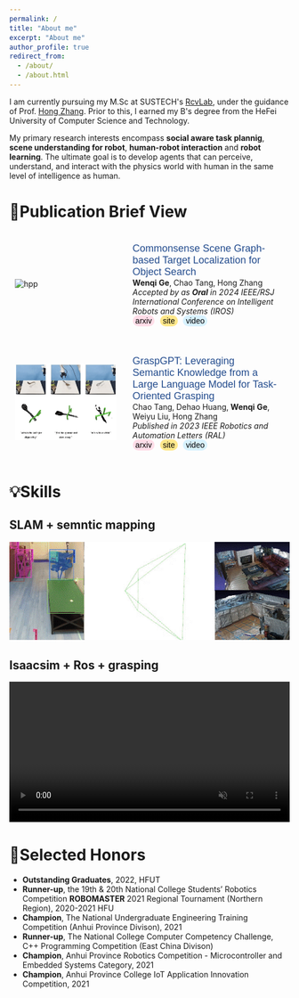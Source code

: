 ```yaml
---
permalink: /
title: "About me"
excerpt: "About me"
author_profile: true
redirect_from: 
  - /about/
  - /about.html
---
```


I am currently pursuing my M.Sc at SUSTECH's [RcvLab](https://rcvlab.eee.sustech.edu.cn/), under the guidance of Prof. [Hong Zhang](https://faculty.sustech.edu.cn/?tagid=zhangh33&iscss=1&snapid=1&orderby=date&go=2&lang=en). Prior to this, I earned my B's degree from the HeFei University of Computer Science and Technology.

My primary research interests encompass **social aware task plannig**, **scene understanding for robot**, **human-robot interaction** and **robot learning**. The ultimate goal is to develop agents that can perceive, understand, and interact with the physics world with human in the same level of intelligence as human.

<!-- If you have any good ideas or cooperation intentions, please feel free to contact me at 12232112@mail.sustech.edu.cn :) -->
  

📝Publication Brief View
======
<html>

<style>
  .custom-link {
    background-color: #e0e0e0; /* Light grey background */
    border-radius: 20px; /* Rounded corners */
    padding: 2px 5px; /* Padding around the text */
    color: #000; /* Text color */
    text-decoration: none; /* Remove underline */
    font-family: Arial, sans-serif; /* Font style */
    font-size: 14px; /* Font size */
    margin-right: 6px; /* Space between buttons */
  }

  .custom-link.arxiv {
    background-color: #ffdde8; /* Color for arxiv */
  }

  .custom-link.web {
    background-color: #ffe88b; /* Color for web */
  }

  .custom-link.video {
    background-color: #d8f2ff; /* Color for web */
  }

  .custom-link:hover {
    opacity: 0.8; /* Slightly fade on hover */
  }

  papertitle {
    font-size: 18px; /* Increased font size */
    color: #224b8d;
    font-weight: inherit; /* Optional: make it bold */
    font-family: Arial, sans-serif; /* Apply a font family */
  }
.page {
  padding-right: 8% !important; /* 强制优先应用此样式 */
}

</style>

<table style="width:100%;border:0px;border-spacing:0px;border-collapse:separate;margin-right:auto;margin-left:auto;">
      <tr onmouseout="nightsight_stop()" onmouseover="nightsight_start()">
        <td style="padding:10px;width:40%;vertical-align:middle;border-left-style:none;border-bottom-style:none;border-top-style:none;border-right-style:none">
          <img src="../images/CSG-gif.gif" alt="hpp" style="border-style: none" >
        </td>
        <td style="padding:20px;width:75%;vertical-align:middle;border-left-style:none;border-bottom-style:none;border-top-style:none;border-right-style:none">
            <papertitle>Commonsense Scene Graph-based Target Localization for Object Search</papertitle>
          <br>
            <strong>Wenqi Ge</strong>, Chao Tang, Hong Zhang
          <br>
          <em>Accepted by as <strong>Oral</strong> in 2024 IEEE/RSJ International Conference on Intelligent Robots and Systems (IROS)</em><br>
          <a href="https://arxiv.org/abs/2404.00343" target="_blank" class="custom-link arxiv">arxiv</a>
          <a href="https://sites.google.com/view/csg-os"  target="_blank" class="custom-link web">site</a>
          <a href="https://www.youtube.com/watch?v=W_fRpC8F86Y" target="_blank" class="custom-link video">video</a>
        </td>
      </tr>
</table>


<table style="width:100%;border:0px;border-spacing:0px;border-collapse:separate;margin-right:auto;margin-left:auto;">
  <tr onmouseout="nightsight_stop()" onmouseover="nightsight_start()">
    <td style="padding:10px;width:40%;vertical-align:middle;border-left-style:none;border-bottom-style:none;border-top-style:none;border-right-style:none">
      <img src="../images/graspGPT.gif" alt="hpp" style="border-style: none">
    </td>
    <td style="padding:20px;width:75%;vertical-align:middle;border-left-style:none;border-bottom-style:none;border-top-style:none;border-right-style:none">
      <papertitle>GraspGPT: Leveraging Semantic Knowledge from a Large Language Model for Task-Oriented Grasping</papertitle>
      <br>
      Chao Tang, Dehao Huang, <strong>Wenqi Ge</strong>, Weiyu Liu, Hong Zhang
      <br>
      <em>Published in 2023 IEEE Robotics and Automation Letters (RAL)</em><br>
      <a href="https://arxiv.org/abs/2307.13204" target="_blank" class="custom-link arxiv">arxiv</a>
      <a href="https://sites.google.com/view/graspgpt/"  target="_blank" class="custom-link web">site</a>
      <a href="https://www.youtube.com/watch?v=qq0DMdHRw1E" target="_blank" class="custom-link video">video</a>
    </td>
  </tr>
</table>



</html>


💡Skills
======
<html>
<a href="#slam-map-building"></a>
<h2 id="slam-map-building">SLAM + semntic mapping</h2>


<img src="../images/semantic-map.gif" alt="hpp" style="border-style: none" >




<a href="#grasp-ros"></a>
<h2 id="slam-map-building">Isaacsim + Ros + grasping</h2>

<video src="../images/isaacall.mp4" style="width:100%; height:auto;" controls autoplay loop muted playsinline></video>
</html>



🍻Selected Honors
======
* **Outstanding Graduates**, 2022, HFUT
* **Runner-up**, the 19th & 20th National College Students’ Robotics Competition **ROBOMASTER** 2021 Regional Tournament (Northern Region), 2020-2021 HFU
* **Champion**, The National Undergraduate Engineering Training Competition (Anhui Province Divison), 2021
* **Runner-up**, The National College Computer Competency Challenge, C++ Programming Competition (East China Divison)
* **Champion**, Anhui Province Robotics Competition - Microcontroller and Embedded Systems Category, 2021
* **Champion**, Anhui Province College IoT Application Innovation Competition, 2021


